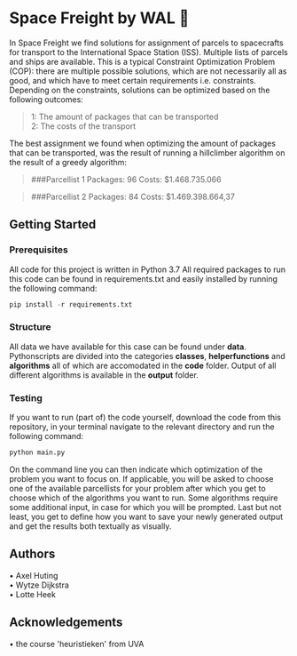 # Space Freight by WAL :rocket:

In Space Freight we find solutions for assignment of parcels to spacecrafts for transport to the International Space Station (ISS). Multiple lists of parcels and ships are available. This is a typical Constraint Optimization Problem (COP): there are multiple possible solutions, which are not necessarily all as good, and which have to meet certain requirements i.e. constraints. Depending on the constraints, solutions can be optimized based on the following outcomes:

> 1: The amount of packages that can be transported\
> 2: The costs of the transport

The best assignment we found when optimizing the amount of packages that can be transported, was the result of running a hillclimber algorithm on the result of a greedy algorithm:

> ###Parcellist 1
> Packages: 96
> Costs: $1.468.735.066

> ###Parcellist 2
> Packages: 84
> Costs: $1.469.398.664,37

## Getting Started
### Prerequisites

All code for this project is written in Python 3.7 All required packages to run this code can be found in requirements.txt and easily installed by running the following command:

```python
pip install -r requirements.txt
```
### Structure
All data we have available for this case can be found under **data**. Pythonscripts are divided into the categories **classes**, **helperfunctions** and **algorithms** all of which are accomodated in the **code** folder. Output of all different algorithms is available in the **output** folder.

### Testing
If you want to run (part of) the code yourself, download the code from this repository, in your terminal navigate to the relevant directory and run the following command:

```python
python main.py
```
On the command line you can then indicate which optimization of the problem you want to focus on. If applicable, you will be asked to choose one of the available parcellists for your problem after which you get to choose which of the algorithms you want to run. Some algorithms require some additional input, in case for which you will be prompted. Last but not least, you get to define how you want to save your newly generated output and get the results both textually as visually.

## Authors
• Axel Huting\
• Wytze Dijkstra\
• Lotte Heek

## Acknowledgements
• the course 'heuristieken' from UVA
